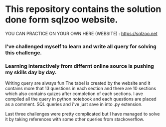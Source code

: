 # This repository contains the solution done form sqlzoo website.
YOU CAN PRACTICE ON YOUR OWN HERE (WEBSITE) : https://sqlzoo.net 
### I've challenged myself to learn and write all query for solving this challenge.
### Learning interactively from differnt online source is pushing my skills day by day.
Writing query are always fun
The tabel is created by the website and it contains more that 13 questions in each section and there are 10 sections which also contains quizes after completion of each sections. I ave compiled all the query in python notebook and each questions are placed as a comment. SQL queries and i've just save in into .py extension.

Last three challenges were pretty complicated but I have managed to solve it by taking references with some other queries from stackoverflow.
